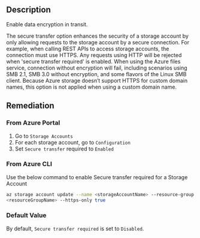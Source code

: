 ## Description

Enable data encryption in transit.

The secure transfer option enhances the security of a storage account by only allowing requests to the storage account by a secure connection. For example, when calling REST APIs to access storage accounts, the connection must use HTTPS. Any requests using HTTP will be rejected when 'secure transfer required' is enabled. When using the Azure files service, connection without encryption will fail, including scenarios using SMB 2.1, SMB 3.0 without encryption, and some flavors of the Linux SMB client. Because Azure storage doesn’t support HTTPS for custom domain names, this option is not applied when using a custom domain name.

## Remediation

### From Azure Portal

1. Go to `Storage Accounts`
2. For each storage account, go to `Configuration`
3. Set `Secure transfer` required to `Enabled`

### From Azure CLI

Use the below command to enable Secure transfer required for a Storage Account

```bash
az storage account update --name <storageAccountName> --resource-group
<resourceGroupName> --https-only true
```

### Default Value

By default, `Secure transfer required` is set to `Disabled`.